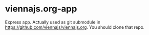 viennajs.org-app
================

Express app. Actually used as git submodule in https://github.com/viennajs/viennajs.org. You should clone that repo.
